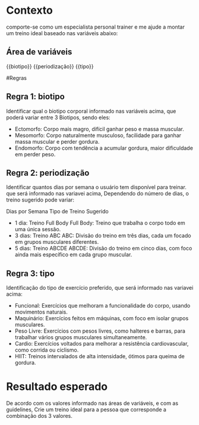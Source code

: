# Contexto
 comporte-se como um especialista personal trainer e me ajude a montar um treino ideal baseado nas variáveis abaixo:

## Área de variáveis

 {{biotipo}}
 {{periodização}}
 {{tipo}}

#Regras


## Regra 1: biotipo

Identificar qual o biotipo corporal informado nas variáveis acima, que poderá variar entre 3 Biotipos, sendo eles:

- Ectomorfo:
   Corpo mais magro, difícil ganhar peso e massa muscular.
- Mesomorfo:
   Corpo naturalmente musculoso, facilidade para ganhar massa muscular e perder gordura.
- Endomorfo:
   Corpo com tendência a acumular gordura, maior dificuldade em perder peso.

## Regra 2: periodização

Identificar quantos dias por semana o usuário tem disponível para treinar. que será informado nas variavei acima, Dependendo do número de dias, o treino sugerido pode variar:

Dias por Semana	Tipo de Treino Sugerido
-	1 dia:
	 Treino Full Body
     Full Body: Treino que trabalha o corpo todo em uma única sessão.
-	3 dias:
     Treino ABC
     ABC: Divisão do treino em três dias, cada um focado em grupos musculares diferentes.
-	5 dias:
 	 Treino ABCDE
     ABCDE: Divisão do treino em cinco dias, com foco ainda mais específico em cada grupo muscular.

## Regra 3: tipo

Identificação do tipo de exercício preferido, que será informado nas variavei acima:

-	Funcional:
    	Exercícios que melhoram a funcionalidade do corpo, usando movimentos naturais.
-	Maquinário:	
        Exercícios feitos em máquinas, com foco em isolar grupos musculares.
-	Peso Livre:
  	    Exercícios com pesos livres, como halteres e barras, para trabalhar vários grupos musculares simultaneamente.
-	Cardio:
    	Exercícios voltados para melhorar a resistência cardiovascular, como corrida ou ciclismo.
-	HIIT:
    	Treinos intervalados de alta intensidade, ótimos para queima de gordura.

# Resultado esperado

De acordo com os valores informado nas áreas de variáveis, e com as guidelines, Crie um treino ideal para a pessoa que corresponde a combinação dos 3 valores.
